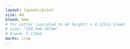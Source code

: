 ```yaml
---
layout: layouts/print
size: A4
bleed: 5mm
# for Letter (upscaled to A4 height) + 0.125in bleed
# size: "229.5mm 297mm"
# bleed: 3.175mm
marks: crop
---
```

